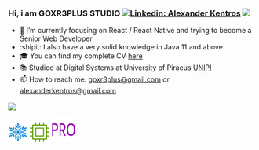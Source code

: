 ### Hi, i am GOXR3PLUS STUDIO  [![Linkedin: Alexander Kentros](https://img.shields.io/badge/-AlexanderKentros-blue?style=flat-square&logo=Linkedin&logoColor=white&link=https://www.linkedin.com/in/alexander-kentros-042807121/)](https://www.linkedin.com/in/alexander-kentros-042807121/) <img src="https://raw.githubusercontent.com/MartinHeinz/MartinHeinz/master/wave.gif" width="30px">

- 🌱 I’m currently focusing on React / React Native and trying to become a Senior Web Developer
- :shipit: I also have a very solid knowledge in Java 11 and above 
- 🎓 You can find my complete CV [here](https://user-images.githubusercontent.com/20374208/89882114-082b7380-dbcf-11ea-95aa-74d129712606.png)
- 📚 Studied at Digital Systems at University of Piraeus [UNIPI](https://www.unipi.gr/unipi/en/)
- 📫 How to reach me: goxr3plus@gmail.com or alexanderkentros@gmail.com


<a href="https://github.com/anuraghazra/github-readme-stat">
  <img align="center" src="https://github-readme-stats.vercel.app/api?username=goxr3plus&hide=prs&count_private=true&theme=dracula&show_icons=true" />
</a>

<a href='https://archiveprogram.github.com/'><img src='https://raw.githubusercontent.com/acervenky/animated-github-badges/master/assets/acbadge.gif' width='40' height='40'></a> <a href='https://docs.github.com/en/developers'><img src='https://raw.githubusercontent.com/acervenky/animated-github-badges/master/assets/devbadge.gif' width='40' height='40'></a> <a href='https://github.com/pricing'><img src='https://raw.githubusercontent.com/acervenky/animated-github-badges/master/assets/pro.gif' width='50' height='50'></a>


